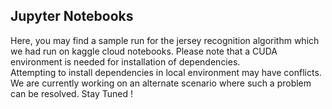 ## Jupyter Notebooks
Here, you may find a sample run for the jersey recognition algorithm which we had run on kaggle cloud notebooks. Please note that a CUDA environment is needed for installation of dependencies. <br/>
Attempting to install dependencies in local environment may have conflicts. We are currently working on an alternate scenario where such a problem can be resolved. Stay Tuned !
